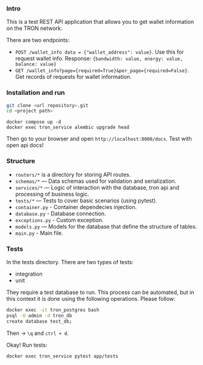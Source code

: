 ### Intro

This is a test REST API application that allows you to get wallet information on the TRON network.


There are two endpoints:
- `POST /wallet_info data = {"wallet_address": value}`. Use this for request wallet info. Response: `{bandwidth: value, energy: value, balance: value}`
- `GET /wallet_info?page={required=True}&per_page={required=False}`. Get records of requests for wallet information.

### Installation and run

```bash
git clone <url repository>.git
cd <project path>
```

```
docker compose up -d
docker exec tron_service alembic upgrade head
```

Then go to your browser and open `http://localhost:8000/docs`. Test with open api docs!

### Structure

- `routers/*` is a directory for storing API routes.
- `schemas/*` — Data schemas used for validation and serialization.
- `services/*` — Logic of interaction with the database, tron api and processing of business logic.
- `tests/*` — Tests to cover basic scenarios (using pytest).
- `container.py` - Container dependecies injection.
- `database.py` - Database connection.
- `exceptions.py` - Custom exception.
- `models.py` — Models for the database that define the structure of tables.
- `main.py` - Main file.


### Tests
In the tests directory. There are two types of tests:
- integration
- unit

They require a test database to run. This process can be automated, but in this context it is done using the following operations. Please follow:

```bash
docker exec -it tron_postgres bash
psql -U admin -d tron_db
create database test_db;
```


Then -> `\q` and `ctrl + d`.

Okay! Run tests:
```bash
docker exec tron_service pytest app/tests
```